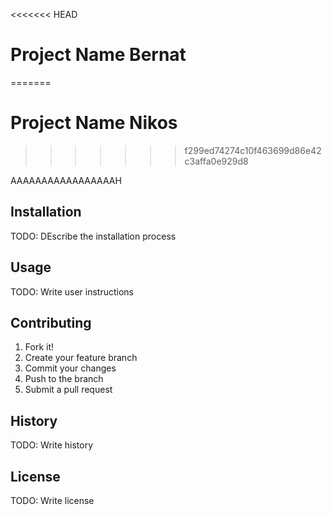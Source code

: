 <<<<<<< HEAD
# Project Name Bernat
=======
# Project Name Nikos
>>>>>>> f299ed74274c10f463699d86e42c3affa0e929d8

AAAAAAAAAAAAAAAAAH

## Installation

TODO: DEscribe the installation process

## Usage

TODO: Write user instructions

## Contributing 

1. Fork it!
2. Create your feature branch
3. Commit your changes
4. Push to the branch
5. Submit a pull request

## History 

TODO: Write history

## License 

TODO: Write license